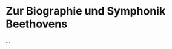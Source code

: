 <!--
author: Dennis Ried
email: dennis.ried@musikwiss.uni-halle.de
version: 1.0.0
language: de
narrator: Deutsch Female
comment: Zur Biographie und Symphonik Beethovens (Sitzung 13)
-->

# Zur Biographie und Symphonik Beethovens

...
